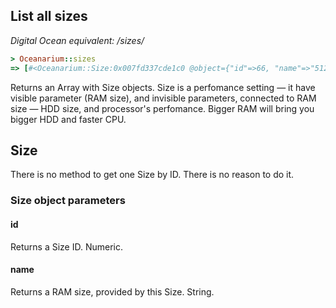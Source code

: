 ## List all sizes

*Digital Ocean equivalent: /sizes/*

~~~ruby
> Oceanarium::sizes
=> [#<Oceanarium::Size:0x007fd337cde1c0 @object={"id"=>66, "name"=>"512MB", "slug"=>nil}, @id=66, @name="512MB">, #<Oceanarium::Size:0x007fd337cde148 @object={"id"=>63, "name"=>"1GB", "slug"=>nil}, @id=63, @name="1GB">, #<Oceanarium::Size:0x007fd337cde0d0 @object={"id"=>62, "name"=>"2GB", "slug"=>nil}, @id=62, @name="2GB">, #<Oceanarium::Size:0x007fd337cde058 @object={"id"=>64, "name"=>"4GB", "slug"=>nil}, @id=64, @name="4GB"> … ] # and so on
~~~

Returns an Array with Size objects. Size is a perfomance setting — it have visible parameter (RAM size), and invisible parameters, connected to RAM size — HDD size, and processor's perfomance. Bigger RAM will bring you bigger HDD and faster CPU.

## Size

There is no method to get one Size by ID. There is no reason to do it.

### Size object parameters

#### id

Returns a Size ID. Numeric.

#### name

Returns a RAM size, provided by this Size. String.